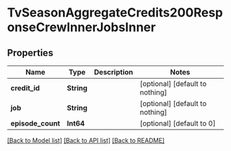 # TvSeasonAggregateCredits200ResponseCrewInnerJobsInner


## Properties
Name | Type | Description | Notes
------------ | ------------- | ------------- | -------------
**credit_id** | **String** |  | [optional] [default to nothing]
**job** | **String** |  | [optional] [default to nothing]
**episode_count** | **Int64** |  | [optional] [default to 0]


[[Back to Model list]](../README.md#models) [[Back to API list]](../README.md#api-endpoints) [[Back to README]](../README.md)


